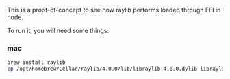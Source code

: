 This is a proof-of-concept to see how raylib performs loaded through FFI in node.

To run it, you will need some things:

### mac

```sh
brew install raylib
cp /opt/homebrew/Cellar/raylib/4.0.0/lib/libraylib.4.0.0.dylib libraylib.dylib
```
